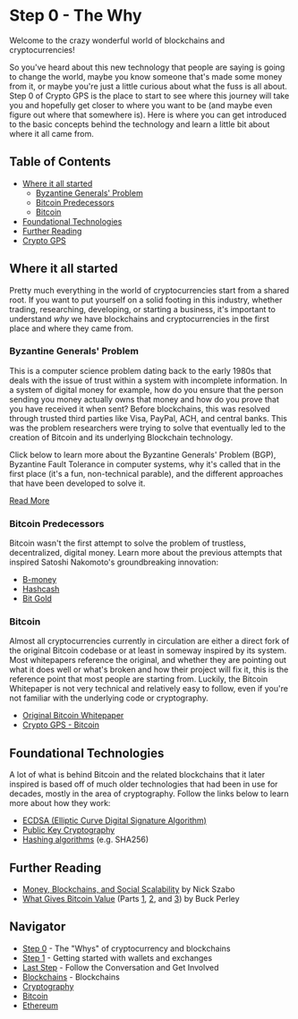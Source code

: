 # Step 0 - The Why

Welcome to the crazy wonderful world of blockchains and cryptocurrencies!

So you've heard about this new technology that people are saying is going to change the world, maybe you know someone that's made some money from it, or maybe you're just a little curious about what the fuss is all about. Step 0 of Crypto GPS is the place to start to see where this journey will take you and hopefully get closer to where you want to be (and maybe even figure out where that somewhere is). Here is where you can get introduced to the basic concepts behind the technology and learn a little bit about where it all came from.

## Table of Contents
- [Where it all started](#where-it-all-started)
  - [Byzantine Generals' Problem](#byzantine-generals-problem)
  - [Bitcoin Predecessors](#bitcoin-predecessors)
  - [Bitcoin](#bitcoin)
- [Foundational Technologies](#foundational-technologies)
- [Further Reading](#further-reading)
- [Crypto GPS](#crypto-gps)

## Where it all started
Pretty much everything in the world of cryptocurrencies start from a shared root. If you want to put yourself on a solid footing in this industry, whether trading, researching, developing, or starting a business, it's important to understand *why* we have blockchains and cryptocurrencies in the first place and where they came from.

### Byzantine Generals' Problem
This is a computer science problem dating back to the early 1980s that deals with the issue of trust within a system with incomplete information. In a system of digital money for example, how do you ensure that the person sending you money actually owns that money and how do you prove that you have received it when sent? Before blockchains, this was resolved through trusted third parties like Visa, PayPal, ACH, and central banks. This was the problem researchers were trying to solve that eventually led to the creation of Bitcoin and its underlying Blockchain technology.

Click below to learn more about the Byzantine Generals' Problem (BGP), Byzantine Fault Tolerance in computer systems, why it's called that in the first place (it's a fun, non-technical parable), and the different approaches that have been developed to solve it.

[Read More](./cryptography/bgp.md)

### Bitcoin Predecessors
Bitcoin wasn't the first attempt to solve the problem of trustless, decentralized, digital money. Learn more about the previous attempts that inspired Satoshi Nakomoto's groundbreaking innovation:
- [B-money](http://nakamotoinstitute.org/b-money/#selection-23.28-23.383)
- [Hashcash](http://www.hashcash.org/)
- [Bit Gold](http://nakamotoinstitute.org/bit-gold/)

### Bitcoin
Almost all cryptocurrencies currently in circulation are either a direct fork of the original Bitcoin codebase or at least in someway inspired by its system. Most whitepapers reference the original, and whether they are pointing out what it does well or what's broken and how their project will fix it, this is the reference point that most people are starting from. Luckily, the Bitcoin Whitepaper is not very technical and relatively easy to follow, even if you're not familiar with the underlying code or cryptography.

- [Original Bitcoin Whitepaper](http://nakamotoinstitute.org/bitcoin/)
- [Crypto GPS - Bitcoin](./bitcoin/introduction.md)

## Foundational Technologies
A lot of what is behind Bitcoin and the related blockchains that it later inspired is based off of much older technologies that had been in use for decades, mostly in the area of cryptography. Follow the links below to learn more about how they work:
- [ECDSA (Elliptic Curve Digital Signature Algorithm)](./cryptography/ecdsa.md)
- [Public Key Cryptography](./cryptography/public-key.md)
- [Hashing algorithms](./cryptography/hashing.md) (e.g. SHA256)

## Further Reading
- [Money, Blockchains, and Social Scalability](https://unenumerated.blogspot.com/2017/02/money-blockchains-and-social-scalability.html) by Nick Szabo
- [What Gives Bitcoin Value](https://blog.purse.io/what-gives-bitcoin-value-pt-1-7be2ff880d9c) (Parts [1](https://blog.purse.io/what-gives-bitcoin-value-pt-1-7be2ff880d9c), [2](https://blog.purse.io/what-gives-bitcoin-value-part-2-2144f55550b1), and [3](https://blog.purse.io/what-gives-bitcoin-value-pt-3-22a62e065d23)) by Buck Perley


## Navigator
- [Step 0](./step0.md) - The "Whys" of cryptocurrency and blockchains
- [Step 1](./step1.md) - Getting started with wallets and exchanges
- [Last Step](./last-step.md) - Follow the Conversation and Get Involved
- [Blockchains](./blockchains/blockchains.md) - Blockchains
- [Cryptography](./cryptography/introduction.md)
- [Bitcoin](./bitcoin/introduction.md)
- [Ethereum](./ethereum/introduction.md)